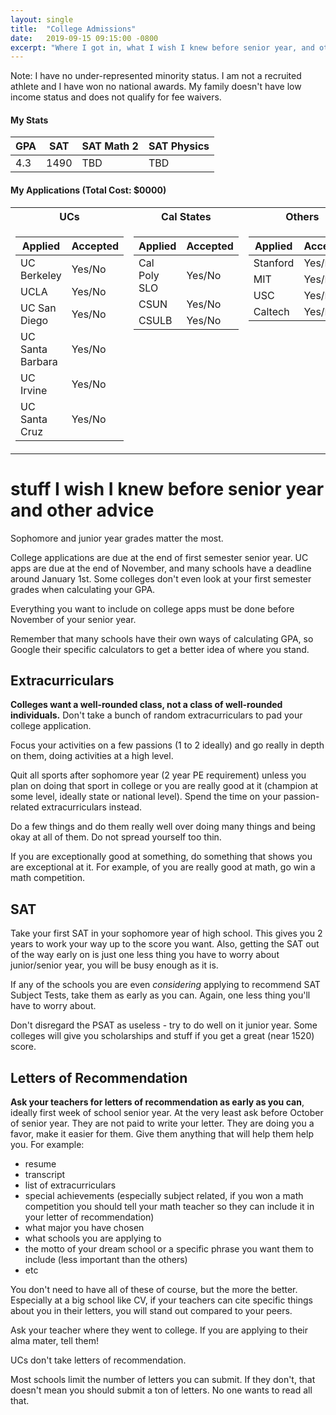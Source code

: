 ```yaml
---
layout: single
title:  "College Admissions"
date:   2019-09-15 09:15:00 -0800
excerpt: "Where I got in, what I wish I knew before senior year, and other advice."
---
```

Note: I have no under-represented minority status. I am not a recruited athlete and I have won no national awards. My family doesn't have low income status and does not qualify for fee waivers.


#### My Stats

| GPA | SAT  | SAT Math 2 | SAT Physics |
|-----|------|------------|-------------|
| 4.3 | 1490 |    TBD     |     TBD     |


#### My Applications (Total Cost: $0000)

<table width="100%">
<tr><th>UCs</th><th>Cal States</th><th>Others</th></tr>
<tr width="100%">

<td markdown="1" style="vertical-align:top">

| Applied          | Accepted |
|------------------|----------|
| UC Berkeley      | Yes/No   |
| UCLA             | Yes/No   |
| UC San Diego     | Yes/No   |
| UC Santa Barbara | Yes/No   |
| UC Irvine        | Yes/No   |
| UC Santa Cruz    | Yes/No   |

</td>

<td markdown="1" style="vertical-align:top">

| Applied      | Accepted |
|--------------|----------|
| Cal Poly SLO | Yes/No   |
| CSUN         | Yes/No   |
| CSULB        | Yes/No   |

</td>

<td markdown="1" style="vertical-align:top">

| Applied  | Accepted |
|----------|----------|
| Stanford | Yes/No   |
| MIT      | Yes/No   |
| USC      | Yes/No   |
| Caltech  | Yes/No   |

</td>

</tr>
</table>



# stuff I wish I knew before senior year and other advice

Sophomore and junior year grades matter the most.

College applications are due at the end of first semester senior year. UC apps are due at the end of November, and many schools have a deadline around January 1st. Some colleges don't even look at your first semester grades when calculating your GPA.

Everything you want to include on college apps must be done before November of your senior year.

Remember that many schools have their own ways of calculating GPA, so Google their specific calculators to get a better idea of where you stand.

## Extracurriculars
**Colleges want a well-rounded class, not a class of well-rounded individuals.** Don't take a bunch of random extracurriculars to pad your college application. 

Focus your activities on a few passions (1 to 2 ideally) and go really in depth on them, doing activities at a high level.

Quit all sports after sophomore year (2 year PE requirement) unless you plan on doing that sport in college or you are really good at it (champion at some level, ideally state or national level). Spend the time on your passion-related extracurriculars instead.

Do a few things and do them really well over doing many things and being okay at all of them. Do not spread yourself too thin.

If you are exceptionally good at something, do something that shows you are exceptional at it. For example, of you are really good at math, go win a math competition.

## SAT
Take your first SAT in your sophomore year of high school. This gives you 2 years to work your way up to the score you want. Also, getting the SAT out of the way early on is just one less thing you have to worry about junior/senior year, you will be busy enough as it is.

If any of the schools you are even *considering* applying to recommend SAT Subject Tests, take them as early as you can. Again, one less thing you'll have to worry about.

Don't disregard the PSAT as useless - try to do well on it junior year. Some colleges will give you scholarships and stuff if you get a great (near 1520) score.

## Letters of Recommendation
**Ask your teachers for letters of recommendation as early as you can**, ideally first week of school senior year. At the very least ask before October of senior year. They are not paid to write your letter. They are doing you a favor, make it easier for them. Give them anything that will help them help you. For example:
- resume
- transcript
- list of extracurriculars
- special achievements (especially subject related, if you won a math competition you should tell your math teacher so they can include it in your letter of recommendation)
- what major you have chosen
- what schools you are applying to
- the motto of your dream school or a specific phrase you want them to include (less important than the others)
- etc

You don't need to have all of these of course, but the more the better. Especially at a big school like CV, if your teachers can cite specific things about you in their letters, you will stand out compared to your peers.

Ask your teacher where they went to college. If you are applying to their alma mater, tell them!

UCs don't take letters of recommendation.

Most schools limit the number of letters you can submit. If they don't, that doesn't mean you should submit a ton of letters. No one wants to read all that.
